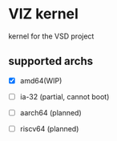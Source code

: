 # VIZ kernel
kernel for the VSD project <br/>

## supported archs
- [x] amd64(WIP)
- [ ] ia-32 (partial, cannot boot)
- [ ] aarch64 (planned)
- [ ] riscv64 (planned)

